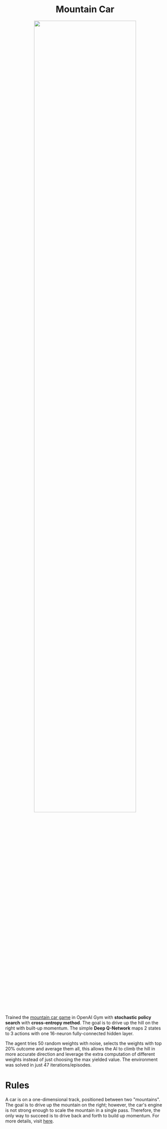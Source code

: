<h1 align="center">Mountain Car</h1>

<p align="center">
  <image src="output/result.gif" width="80%" height="80%"></image>
</p>

Trained the [mountain car game](https://gym.openai.com/envs/MountainCar-v0/) in OpenAI Gym with **stochastic policy search** with **cross-entropy method**. The goal is to drive up the hill on the right with built-up momentum. The simple **Deep Q-Network** maps 2 states to 3 actions with one 16-neuron fully-connected hidden layer. 

The agent tries 50 random weights with noise, selects the weights with top 20% outcome and average them all, this allows the AI to climb the hill in more accurate direction and leverage the extra computation of different weights instead of just choosing the max yielded value. The environment was solved in just 47 iterations/episodes. 

# Rules

A car is on a one-dimensional track, positioned between two "mountains". The goal is to drive up the mountain on the right; however, the car's engine is not strong enough to scale the mountain in a single pass. Therefore, the only way to succeed is to drive back and forth to build up momentum. For more details, visit [here](https://github.com/openai/gym/wiki/MountainCar-v0).